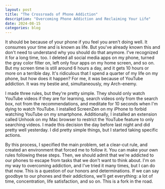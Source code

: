 ```yaml
---
layout: post
title: "The Crossroads of Phone Addiction"
description: "Overcoming Phone Addiction and Reclaiming Your Life"
date: 2024-08-15
categories: blog
---
```


It should be because of your phone if you feel you aren't doing well. It consumes your time and is known as life. But 
you've already known this and don't need to understand why you should do that anymore. I've recognized it for a long time, 
too. I deleted all social media apps on my phone, turned the gray color filter on, left only four apps on my home screen, 
and so on. But my screen time is still around 6 hours a day, and it gets 10 hours or more on a terrible day. It's ridiculous 
that I spend a quarter of my life on my phone, but how does it happen? For me, it was because of YouTube addiction. 
It was my bestie and, simultaneously, my Arch-enemy.

I made three rules, but they're pretty simple. They should only watch YouTube videos if they are for learning, search 
videos only from the search box, not from the recommendations, and meditate for 10 seconds when I'm dying to watch YouTube. 
I installed ScreenZen on my iPhone to forbid watching YouTube on my smartphone. Additionally, I installed an extension called 
Unhook on my Mac browser to restrict the YouTube feature to only searching videos. I made this decision the day before 
last night and did pretty well yesterday. I did pretty simple things, but I started taking specific actions.

By this process, I specified the main problem, set a clear-cut rule, and created an environment that forced me to follow it. 
You can make your own rules following these steps. Then, we should admit that we're addicted to our phones to escape from 
tasks that we don't want to think about. I'm on my way to overcoming addiction, and I've tried it many times, but I can do 
that now. This is a question of our honors and determinations. If we can say goodbye to our phones and their addictions, 
we'll get everything: a lot of time, concentration, life satisfaction, and so on. This is a fork in the road.